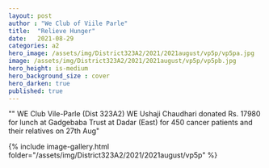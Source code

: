 ```yaml
---
layout: post
author : "We Club of Viile Parle"
title:  "Relieve Hunger"
date:   2021-08-29
categories: a2
hero_image: /assets/img/District323A2/2021/2021august/vp5p/vp5pa.jpg
image: /assets/img/District323A2/2021/2021august/vp5p/vp5pb.jpg
hero_height: is-medium
hero_background_size : cover
hero_darken: true
published: true
---
```


""
WE Club Vile-Parle  (Dist 323A2)  WE Ushaji  Chaudhari donated  Rs. 17980  for lunch at  Gadgebaba Trust at Dadar (East) for 450 cancer patients and  their relatives on 27th Aug"
 
 


{% include image-gallery.html folder="/assets/img/District323A2/2021/2021august/vp5p" %}
